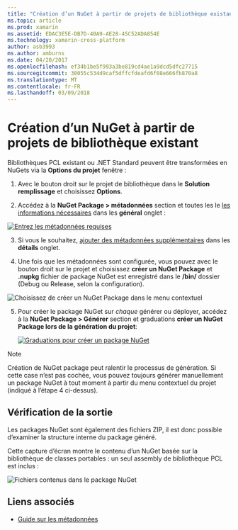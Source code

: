 ```yaml
---
title: "Création d’un NuGet à partir de projets de bibliothèque existant"
ms.topic: article
ms.prod: xamarin
ms.assetid: EDAC3E5E-DB7D-40A9-AE28-45C52ADA854E
ms.technology: xamarin-cross-platform
author: asb3993
ms.author: amburns
ms.date: 04/20/2017
ms.openlocfilehash: ef34b1be5f993a3be819cd4ae1a9dcd5dfc27715
ms.sourcegitcommit: 30055c534d9caf5dffcfdeafd6f08e666fb870a8
ms.translationtype: MT
ms.contentlocale: fr-FR
ms.lasthandoff: 03/09/2018
---
```

# <a name="creating-a-nuget-from-existing-library-projects"></a>Création d’un NuGet à partir de projets de bibliothèque existant

Bibliothèques PCL existant ou .NET Standard peuvent être transformées en NuGets via la **Options du projet** fenêtre :

1. Avec le bouton droit sur le projet de bibliothèque dans le **Solution remplissage** et choisissez **Options**.

2. Accédez à la **NuGet Package > métadonnées** section et toutes les le [les informations nécessaires](~/cross-platform/app-fundamentals/nuget-multiplatform-libraries/metadata.md) dans les **général** onglet :

  [![](existing-library-images/existing-metadata-sml.png "Entrez les métadonnées requises")](existing-library-images/existing-metadata.png#lightbox)

3. Si vous le souhaitez, [ajouter des métadonnées supplémentaires](~/cross-platform/app-fundamentals/nuget-multiplatform-libraries/metadata.md) dans les **détails** onglet.

4. Une fois que les métadonnées sont configurée, vous pouvez avec le bouton droit sur le projet et choisissez **créer un NuGet Package** et **.nupkg** fichier de package NuGet est enregistré dans le **/bin/** dossier (Debug ou Release, selon la configuration).

  ![](existing-library-images/create-nuget-package.png "Choisissez de créer un NuGet Package dans le menu contextuel")

5. Pour créer le package NuGet sur _chaque_ générer ou déployer, accédez à la **NuGet Package > Générer** section et graduations **créer un NuGet Package lors de la génération du projet**:

    [![](existing-library-images/existing-tickbox-sml.png "Graduations pour créer un package NuGet")](existing-library-images/existing-tickbox.png#lightbox)

> [!NOTE]
> Création de NuGet package peut ralentir le processus de génération. Si cette case n’est pas cochée, vous pouvez toujours générer manuellement un package NuGet à tout moment à partir du menu contextuel du projet (indiqué à l’étape 4 ci-dessus).

## <a name="verifying-the-output"></a>Vérification de la sortie

Les packages NuGet sont également des fichiers ZIP, il est donc possible d’examiner la structure interne du package généré.

Cette capture d’écran montre le contenu d’un NuGet basée sur la bibliothèque de classes portables : un seul assembly de bibliothèque PCL est inclus :

![](existing-library-images/nuget-output.png "Fichiers contenus dans le package NuGet")


## <a name="related-links"></a>Liens associés

- [Guide sur les métadonnées](~/cross-platform/app-fundamentals/nuget-multiplatform-libraries/metadata.md)
